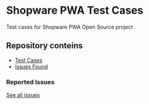 # Shopware PWA Test Cases
Test cases for Shopware PWA Open Source project

## Repository conteins 
- [Test Cases](./Shopware%20PWA%20Test%20Cases.csv)
- [Issues Found](./Issues%20List.csv)

### Reported Issues
[See all issues](https://github.com/vuestorefront/shopware-pwa/issues/created_by/kucmusp)
